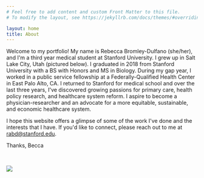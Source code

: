 ```yaml
---
# Feel free to add content and custom Front Matter to this file.
# To modify the layout, see https://jekyllrb.com/docs/themes/#overriding-theme-defaults

layout: home
title: About
---
```


Welcome to my portfolio! My name is Rebecca Bromley-Dulfano (she/her), and I'm a third year medical student at Stanford University. I grew up in Salt Lake City, Utah (pictured below). I graduated in 2018 from Stanford University with a BS with Honors and MS in Biology. During my gap year, I worked in a public service fellowship at a Federally-Qualified Health Center in East Palo Alto, CA. I returned to Stanford for medical school and over the last three years, I've discovered growing passions for primary care, health policy research, and healthcare system reform. I aspire to become a physician-researcher and an advocate for a more equitable, sustainable, and economic healthcare system. 

I hope this website offers a glimpse of some of the work I've done and the interests that I have. If you'd like to connect, please reach out to me at rabd@stanford.edu.

Thanks,
Becca

<br/>

![](assets/slc.png) 

